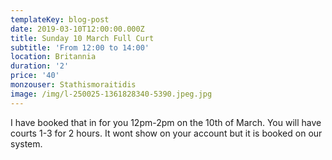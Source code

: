 ```yaml
---
templateKey: blog-post
date: 2019-03-10T12:00:00.000Z
title: Sunday 10 March Full Curt
subtitle: 'From 12:00 to 14:00'
location: Britannia
duration: '2'
price: '40'
monzouser: Stathismoraitidis
image: /img/l-250025-1361828340-5390.jpeg.jpg
---
```

I have booked that in for you 12pm-2pm on the 10th of March. You will have courts 1-3 for 2 hours. It wont show on your account but it is booked on our system.
